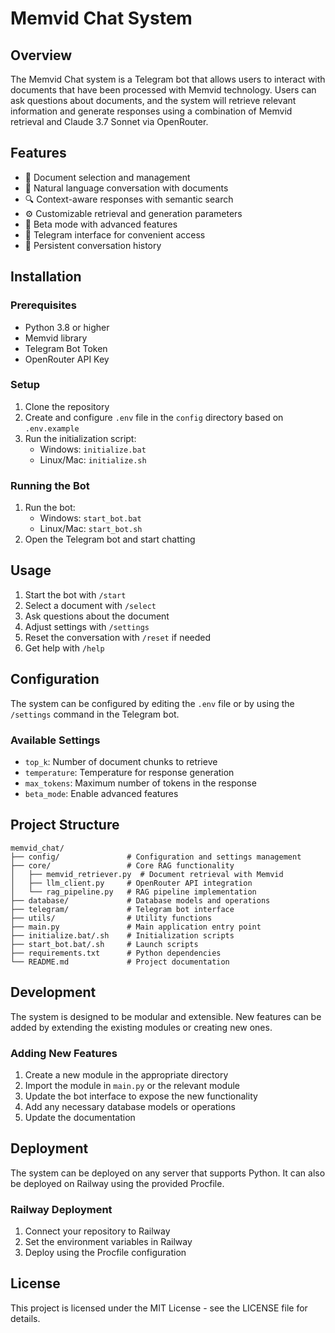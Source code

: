 # Memvid Chat System

## Overview
The Memvid Chat system is a Telegram bot that allows users to interact with documents that have been processed with Memvid technology. Users can ask questions about documents, and the system will retrieve relevant information and generate responses using a combination of Memvid retrieval and Claude 3.7 Sonnet via OpenRouter.

## Features
- 📄 Document selection and management
- 💬 Natural language conversation with documents
- 🔍 Context-aware responses with semantic search
- ⚙️ Customizable retrieval and generation parameters
- 🧪 Beta mode with advanced features
- 📱 Telegram interface for convenient access
- 🔄 Persistent conversation history

## Installation

### Prerequisites
- Python 3.8 or higher
- Memvid library
- Telegram Bot Token
- OpenRouter API Key

### Setup
1. Clone the repository
2. Create and configure `.env` file in the `config` directory based on `.env.example`
3. Run the initialization script:
   - Windows: `initialize.bat`
   - Linux/Mac: `initialize.sh`

### Running the Bot
1. Run the bot:
   - Windows: `start_bot.bat`
   - Linux/Mac: `start_bot.sh`
2. Open the Telegram bot and start chatting

## Usage
1. Start the bot with `/start`
2. Select a document with `/select`
3. Ask questions about the document
4. Adjust settings with `/settings`
5. Reset the conversation with `/reset` if needed
6. Get help with `/help`

## Configuration
The system can be configured by editing the `.env` file or by using the `/settings` command in the Telegram bot.

### Available Settings
- `top_k`: Number of document chunks to retrieve
- `temperature`: Temperature for response generation
- `max_tokens`: Maximum number of tokens in the response
- `beta_mode`: Enable advanced features

## Project Structure
```
memvid_chat/
├── config/               # Configuration and settings management
├── core/                 # Core RAG functionality
│   ├── memvid_retriever.py  # Document retrieval with Memvid
│   ├── llm_client.py     # OpenRouter API integration
│   └── rag_pipeline.py   # RAG pipeline implementation
├── database/             # Database models and operations
├── telegram/             # Telegram bot interface
├── utils/                # Utility functions
├── main.py               # Main application entry point
├── initialize.bat/.sh    # Initialization scripts
├── start_bot.bat/.sh     # Launch scripts
├── requirements.txt      # Python dependencies
└── README.md             # Project documentation
```

## Development
The system is designed to be modular and extensible. New features can be added by extending the existing modules or creating new ones.

### Adding New Features
1. Create a new module in the appropriate directory
2. Import the module in `main.py` or the relevant module
3. Update the bot interface to expose the new functionality
4. Add any necessary database models or operations
5. Update the documentation

## Deployment
The system can be deployed on any server that supports Python. It can also be deployed on Railway using the provided Procfile.

### Railway Deployment
1. Connect your repository to Railway
2. Set the environment variables in Railway
3. Deploy using the Procfile configuration

## License
This project is licensed under the MIT License - see the LICENSE file for details.
